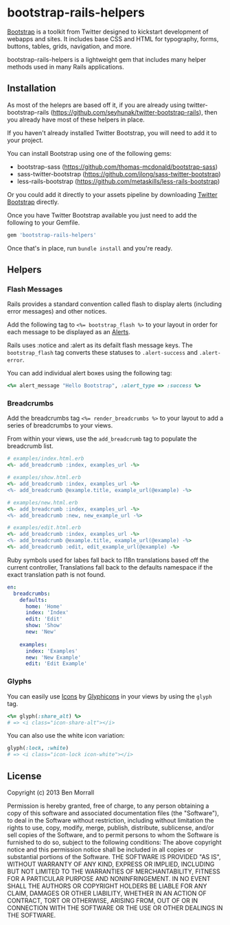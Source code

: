 bootstrap-rails-helpers
=======================

[Bootstrap](http://twitter.github.com/bootstrap/) is a toolkit from Twitter designed to kickstart development of webapps and sites. It includes base CSS and HTML for typography, forms, buttons, tables, grids, navigation, and more.

bootstrap-rails-helpers is a lightweight gem that includes many helper methods used in many Rails applications.

Installation
------------

As most of the heleprs are based off it, if you are already using twitter-bootstrap-rails (https://github.com/seyhunak/twitter-bootstrap-rails), then you already have most of these helpers in place.

If you haven't already installed Twitter Bootstrap, you will need to add it to your project.

You can install Bootstrap using one of the following gems:

- bootstrap-sass (https://github.com/thomas-mcdonald/bootstrap-sass)
- sass-twitter-bootstrap (https://github.com/jlong/sass-twitter-bootstrap)
- less-rails-bootstrap (https://github.com/metaskills/less-rails-bootstrap)

Or you could add it directly to your assets pipeline by downloading [Twitter Bootstrap](http://twitter.github.com/bootstrap/) directly.

Once you have Twitter Bootstrap available you just need to add the following to your Gemfile.

```ruby
gem 'bootstrap-rails-helpers'
```

Once that's in place, run `bundle install` and you're ready.

Helpers
-------

### Flash Messages

Rails provides a standard convention called flash to display alerts (including error messages) and other notices.

Add the following tag to `<%= bootstrap_flash %>` to your layout in order for each message to be displayed as an [Alerts](http://twitter.github.com/bootstrap/components.html#alerts).

Rails uses :notice and :alert as its defailt flash message keys. The `bootstrap_flash` tag converts these statuses to `.alert-success` and `.alert-error`.

You can add individual alert boxes using the following tag:

```ruby
<%= alert_message "Hello Bootstrap", :alert_type => :success %>
```

### Breadcrumbs

Add the breadcrumbs tag `<%= render_breadcrumbs %>` to your layout to add a series of breadcrumbs to your views.

From within your views, use the `add_breadcrumb` tag to populate the breadcrumb list.

```ruby
# examples/index.html.erb
<%- add_breadcrumb :index, examples_url -%>
```

```ruby
# examples/show.html.erb
<%- add_breadcrumb :index, examples_url -%>
<%- add_breadcrumb @example.title, example_url(@example) -%>
```

```ruby
# examples/new.html.erb
<%- add_breadcrumb :index, examples_url -%>
<%- add_breadcrumb :new, new_example_url -%>
```

```ruby
# examples/edit.html.erb
<%- add_breadcrumb :index, examples_url -%>
<%- add_breadcrumb @example.title, example_url(@example) -%>
<%- add_breadcrumb :edit, edit_example_url(@example) -%>
```

Ruby symbols used for labes fall back to I18n translations based off the current controller, Translations fall back to the defaults namespace if the exact translation path is not found.

```yml
en:
  breadcrumbs:
    defaults:
      home: 'Home'
      index: 'Index'
      edit: 'Edit'
      show: 'Show'
      new: 'New'
      
    examples:
      index: 'Examples'
      new: 'New Example'
      edit: 'Edit Example'
```

### Glyphs

You can easily use [Icons](http://twitter.github.com/bootstrap/base-css.html#icons) by [Glyphicons](http://glyphicons.com/) in your views by using the `glyph` tag.

```ruby
<%= glyph(:share_alt) %>
# => <i class="icon-share-alt"></i>
```
You can also use the white icon variation:

```ruby
glyph(:lock, :white)
# => <i class="icon-lock icon-white"></i>
```

License
-------

Copyright (c) 2013 Ben Morrall

Permission is hereby granted, free of charge, to any person obtaining a copy of this software and associated documentation files (the "Software"), to deal in the Software without restriction, including without limitation the rights to use, copy, modify, merge, publish, distribute, sublicense, and/or sell copies of the Software, and to permit persons to whom the Software is furnished to do so, subject to the following conditions: The above copyright notice and this permission notice shall be included in all copies or substantial portions of the Software. THE SOFTWARE IS PROVIDED "AS IS", WITHOUT WARRANTY OF ANY KIND, EXPRESS OR IMPLIED, INCLUDING BUT NOT LIMITED TO THE WARRANTIES OF MERCHANTABILITY, FITNESS FOR A PARTICULAR PURPOSE AND NONINFRINGEMENT. IN NO EVENT SHALL THE AUTHORS OR COPYRIGHT HOLDERS BE LIABLE FOR ANY CLAIM, DAMAGES OR OTHER LIABILITY, WHETHER IN AN ACTION OF CONTRACT, TORT OR OTHERWISE, ARISING FROM, OUT OF OR IN CONNECTION WITH THE SOFTWARE OR THE USE OR OTHER DEALINGS IN THE SOFTWARE.
